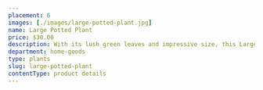 ```yaml
---
placement: 6
images: [./images/large-potted-plant.jpg]
name: Large Potted Plant
price: $30.00
description: With its lush green leaves and impressive size, this Large Potted Plant is sure to be the centerpiece of any room.
department: home-goods
type: plants
slug: large-potted-plant
contentType: product details
---
```

